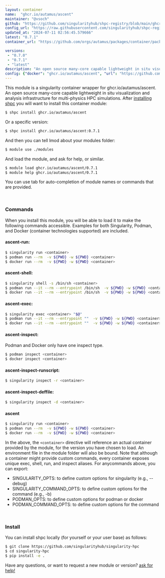 ```yaml
---
layout: container
name:  "ghcr.io/autamus/ascent"
maintainer: "@vsoch"
github: "https://github.com/singularityhub/shpc-registry/blob/main/ghcr.io/autamus/ascent/container.yaml"
config_url: "https://raw.githubusercontent.com/singularityhub/shpc-registry/main/ghcr.io/autamus/ascent/container.yaml"
updated_at: "2024-07-11 02:56:45.579666"
latest: "0.7.1"
container_url: "https://github.com/orgs/autamus/packages/container/package/ascent"

versions:
 - "0.7.0"
 - "0.7.1"
 - "latest"
description: "An open source many-core capable lightweight in situ visualization and analysis infrastructure for multi-physics HPC simulations."
config: {"docker": "ghcr.io/autamus/ascent", "url": "https://github.com/orgs/autamus/packages/container/package/ascent", "maintainer": "@vsoch", "description": "An open source many-core capable lightweight in situ visualization and analysis infrastructure for multi-physics HPC simulations.", "latest": {"0.7.1": "sha256:61e3795c17382b95787f070ce0b0e382c73056d776f672ae0db9f6536718a1af"}, "tags": {"0.7.0": "sha256:c025f72e442b7a4f5626e0520e09e8a7a5e5f5c630565cbd8d0d178ff2585ee6", "0.7.1": "sha256:61e3795c17382b95787f070ce0b0e382c73056d776f672ae0db9f6536718a1af", "latest": "sha256:61e3795c17382b95787f070ce0b0e382c73056d776f672ae0db9f6536718a1af"}}
---
```


This module is a singularity container wrapper for ghcr.io/autamus/ascent.
An open source many-core capable lightweight in situ visualization and analysis infrastructure for multi-physics HPC simulations.
After [installing shpc](#install) you will want to install this container module:


```bash
$ shpc install ghcr.io/autamus/ascent
```

Or a specific version:

```bash
$ shpc install ghcr.io/autamus/ascent:0.7.1
```

And then you can tell lmod about your modules folder:

```bash
$ module use ./modules
```

And load the module, and ask for help, or similar.

```bash
$ module load ghcr.io/autamus/ascent/0.7.1
$ module help ghcr.io/autamus/ascent/0.7.1
```

You can use tab for auto-completion of module names or commands that are provided.

<br>

### Commands

When you install this module, you will be able to load it to make the following commands accessible.
Examples for both Singularity, Podman, and Docker (container technologies supported) are included.

#### ascent-run:

```bash
$ singularity run <container>
$ podman run --rm  -v ${PWD} -w ${PWD} <container>
$ docker run --rm  -v ${PWD} -w ${PWD} <container>
```

#### ascent-shell:

```bash
$ singularity shell -s /bin/sh <container>
$ podman run --it --rm --entrypoint /bin/sh  -v ${PWD} -w ${PWD} <container>
$ docker run --it --rm --entrypoint /bin/sh  -v ${PWD} -w ${PWD} <container>
```

#### ascent-exec:

```bash
$ singularity exec <container> "$@"
$ podman run --it --rm --entrypoint ""  -v ${PWD} -w ${PWD} <container> "$@"
$ docker run --it --rm --entrypoint ""  -v ${PWD} -w ${PWD} <container> "$@"
```

#### ascent-inspect:

Podman and Docker only have one inspect type.

```bash
$ podman inspect <container>
$ docker inspect <container>
```

#### ascent-inspect-runscript:

```bash
$ singularity inspect -r <container>
```

#### ascent-inspect-deffile:

```bash
$ singularity inspect -d <container>
```



#### ascent

```bash
$ singularity run <container>
$ podman run --rm  -v ${PWD} -w ${PWD} <container>
$ docker run --rm  -v ${PWD} -w ${PWD} <container>
```


In the above, the `<container>` directive will reference an actual container provided
by the module, for the version you have chosen to load. An environment file in the
module folder will also be bound. Note that although a container
might provide custom commands, every container exposes unique exec, shell, run, and
inspect aliases. For anycommands above, you can export:

 - SINGULARITY_OPTS: to define custom options for singularity (e.g., --debug)
 - SINGULARITY_COMMAND_OPTS: to define custom options for the command (e.g., -b)
 - PODMAN_OPTS: to define custom options for podman or docker
 - PODMAN_COMMAND_OPTS: to define custom options for the command

<br>

### Install

You can install shpc locally (for yourself or your user base) as follows:

```bash
$ git clone https://github.com/singularityhub/singularity-hpc
$ cd singularity-hpc
$ pip install -e .
```

Have any questions, or want to request a new module or version? [ask for help!](https://github.com/singularityhub/singularity-hpc/issues)